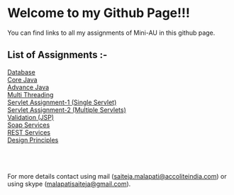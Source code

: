 # Welcome to my Github Page!!!

You can find links to all my assignments of Mini-AU in this github page.

## List of Assignments :-

<a href="https://github.com/saitejamalapati/Database">Database</a><br>
<a href="https://github.com/saitejamalapati/CoreJava">Core Java</a><br>
<a href="https://github.com/saitejamalapati/AdvanceJava">Advance Java</a><br>
<a href="https://github.com/saitejamalapati/MultiThreading">Multi Threading</a><br>
<a href="https://github.com/saitejamalapati/singleServlet">Servlet Assignment-1 (Single Servlet)</a><br>
<a href="https://github.com/saitejamalapati/MultipleServlets">Servlet Assignment-2 (Multiple Servlets)</a><br>
<a href="https://github.com/saitejamalapati/JspAssignment">Validation (JSP)</a><br>
<a href="https://github.com/saitejamalapati/SoapAssignment">Soap Services</a><br>
<a href="https://github.com/saitejamalapati/RestServices">REST Services</a><br>
<a href="https://github.com/saitejamalapati/DesignPrinciples">Design Principles</a><br><br><br><br>


For more details contact using mail (saiteja.malapati@accoliteindia.com) or using skype (malapatisaiteja@gmail.com).

